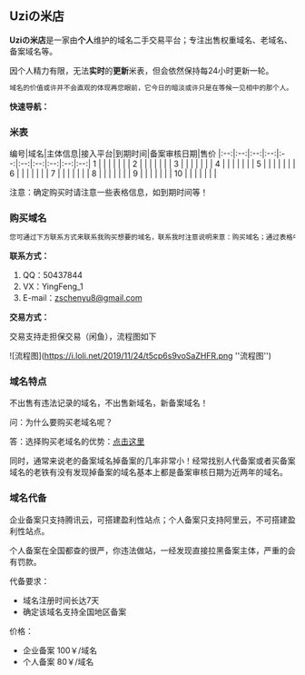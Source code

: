## Uziの米店

**Uziの米店**是一家由**个人**维护的域名二手交易平台；专注出售权重域名、老域名、备案域名等。

因个人精力有限，无法**实时**的**更新**米表，但会依然保持每24小时更新一轮。
```markdown
域名的价值或许并不会直观的体现再您眼前，它今日的暗淡或许只是在等候一见相中的那个人。
```
**快速导航：**

### 米表

编号|域名|主体信息|接入平台|到期时间|备案审核日期|售价
|:--:|:--:|:--:|:--:|:--:|:--:|:--:|:--:|:--:|:--:|
1 | | | | | | |
2 | | | | | | |
3 | | | | | | |
4 | | | | | | |
5 | | | | | | |
6 | | | | | | |
7 | | | | | | |
8 | | | | | | |
9 | | | | | | |
10 | | | | | | |

注意：确定购买时请注意一些表格信息，如到期时间等！

### 购买域名
```markdown
您可通过下方联系方式来联系我购买想要的域名，联系我时注意说明来意：购买域名；通过表格中的编号告诉我你需要购买那个域名。
```
**联系方式：**

1. QQ：50437844
2. VX：YingFeng_1
3. E-mail：zschenyu8@gmail.com

**交易方式：**

交易支持走担保交易（闲鱼），流程图如下

![流程图](https://i.loli.net/2019/11/24/t5cp6s9voSaZHFR.png ''流程图'')

### 域名特点

不出售有违法记录的域名，不出售新域名，新备案域名！

问：为什么要购买老域名呢？

答：选择购买老域名的优势：[点击这里](https://www.reg.cn/news/detail/1016)

同时，通常来说老的备案域名掉备案的几率非常小！经常找别人代备案或者买备案域名的老铁有没有发现掉备案的域名基本上都是备案审核日期为近两年的域名。

### 域名代备

企业备案只支持腾讯云，可搭建盈利性站点；个人备案只支持阿里云，不可搭建盈利性站点。

个人备案在全国都查的很严，你违法做站，一经发现直接拉黑备案主体，严重的会有罚款。

代备要求：

- 域名注册时间长达7天
- 确定该域名支持全国地区备案

价格：

- 企业备案 100￥/域名
- 个人备案 80￥/域名
